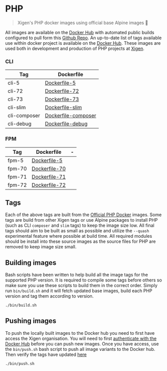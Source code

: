 
# PHP
> Xigen's PHP docker images using official base Alpine images 🐳

All images are available on the [Docker Hub](https://hub.docker.com/r/xigen/php) with automated public builds configured to pull form this [Github Repo](https://github.com/XigenIO/Docker-PHP). An up-to-date list of tags available use within docker project is available on the [Docker Hub](https://hub.docker.com/r/xigen/php/tags). These images are used both in development and production of PHP projects at [Xigen](https://xigen.co.uk/services).

### CLI
| Tag | Dockerfile |
|--|--|
| cli-5 | [Dockerfile-5](https://github.com/XigenIO/Docker-PHP/blob/master/cli/Dockerfile-72 "Dockerfile-72") |
| cli-72 | [Dockerfile-72](https://github.com/XigenIO/Docker-PHP/blob/master/cli/Dockerfile-72 "Dockerfile-72") |
| cli-73 | [Dockerfile-73](https://github.com/XigenIO/Docker-PHP/blob/master/cli/Dockerfile-73 "Dockerfile-73") |
| cli-slim | [Dockerfile-slim](https://github.com/XigenIO/Docker-PHP/blob/master/cli/Dockerfile-slim "Dockerfile-slim") |
| cli-composer | [Dockerfile-composer](https://github.com/XigenIO/Docker-PHP/blob/master/cli/Dockerfile-composer "Dockerfile-composer") |
| cli-debug | [Dockerfile-debug](https://github.com/XigenIO/Docker-PHP/blob/master/cli/Dockerfile-debug "Dockerfile-debug") |

### FPM
| Tag | Dockerfile | - |
|--|--|--|
| fpm-5 | [Dockerfile-5](https://github.com/XigenIO/Docker-PHP/blob/master/fpm/Dockerfile-5 "Dockerfile-5") |
| fpm-70 | [Dockerfile-70](https://github.com/XigenIO/Docker-PHP/blob/master/fpm/Dockerfile-70 "Dockerfile-70") |
| fpm-71 | [Dockerfile-71](https://github.com/XigenIO/Docker-PHP/blob/master/fpm/Dockerfile-71 "Dockerfile-71") |
| fpm-72 | [Dockerfile-72](https://github.com/XigenIO/Docker-PHP/blob/master/fpm/Dockerfile-72 "Dockerfile-72") |

## Tags
Each of the above tags are built from the [Official PHP Docker](https://hub.docker.com/_/php) images. Some tags are build from other Xigen tags or use Alpine packages to install PHP (such as CLI `composer` and `slim` tags) to keep the image size low. All final tags should aim to be built as small as possible and utilize the `--quash` experimental feature where possible at build time. All required modules should be install into these source images as the source files for PHP are removed to keep image size small.  

## Building images
Bash scripts have been written to help build all the image tags for the supported PHP version. It is required to compile some tags before others so make sure you use these scripts to build them in the correct order. Simply run `bin/build.sh` and it will fetch updated base images, build each PHP version and tag them according to version.
```sh
./bin/build.sh
```

## Pushing images
To push the locally built images to the Docker hub you need to first have access the Xigen organisation. You will need to first [authenticate with the Docker Hub](https://docs.docker.com/engine/reference/commandline/login/) before you can push new images. Once you have access, use the `bin/push.sh` bash script to push all image variants to the Docker hub. Then verify the tags have updated [here](https://hub.docker.com/r/xigen/php/tags)
```sh
./bin/push.sh
```
